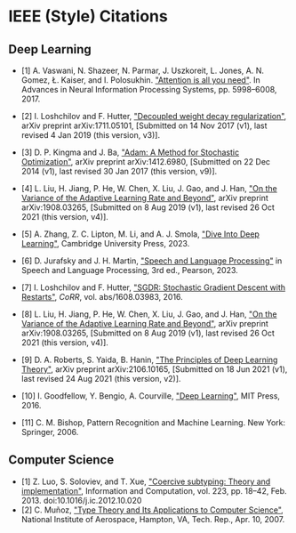 # IEEE (Style) Citations

## Deep Learning

-   [1] A. Vaswani, N. Shazeer, N. Parmar, J. Uszkoreit, L. Jones, A. N. Gomez,
    Ł. Kaiser, and I. Polosukhin.
    ["Attention is all you need"](https://arxiv.org/abs/1706.03762). In Advances
    in Neural Information Processing Systems, pp. 5998–6008, 2017.
-   [2] I. Loshchilov and F. Hutter,
    ["Decoupled weight decay regularization"](https://arxiv.org/abs/1711.05101),
    arXiv preprint arXiv:1711.05101, [Submitted on 14 Nov 2017 (v1), last
    revised 4 Jan 2019 (this version, v3)].
-   [3] D. P. Kingma and J. Ba,
    ["Adam: A Method for Stochastic Optimization"](https://arxiv.org/abs/1412.6980),
    arXiv preprint arXiv:1412.6980, [Submitted on 22 Dec 2014 (v1), last revised
    30 Jan 2017 (this version, v9)].
-   [4] L. Liu, H. Jiang, P. He, W. Chen, X. Liu, J. Gao, and J. Han,
    ["On the Variance of the Adaptive Learning Rate and Beyond"](https://arxiv.org/abs/1908.03265),
    arXiv preprint arXiv:1908.03265, [Submitted on 8 Aug 2019 (v1), last revised
    26 Oct 2021 (this version, v4)].
-   [5] A. Zhang, Z. C. Lipton, M. Li, and A. J. Smola,
    ["Dive Into Deep Learning"](https://d2l.ai), Cambridge University
    Press, 2023.
-   [6] D. Jurafsky and J. H. Martin,
    ["Speech and Language Processing"](https://web.stanford.edu/~jurafsky/slp3)
    in Speech and Language Processing, 3rd ed., Pearson, 2023.
-   [7] I. Loshchilov and F. Hutter,
    ["SGDR: Stochastic Gradient Descent with Restarts"](http://arxiv.org/abs/1608.03983),
    _CoRR_, vol. abs/1608.03983, 2016.
-   [8] L. Liu, H. Jiang, P. He, W. Chen, X. Liu, J. Gao, and J. Han,
    ["On the Variance of the Adaptive Learning Rate and Beyond"](https://arxiv.org/abs/1908.03265),
    arXiv preprint arXiv:1908.03265, [Submitted on 8 Aug 2019 (v1), last revised
    26 Oct 2021 (this version, v4)].
-   [9] D. A. Roberts, S. Yaida, B. Hanin,
    ["The Principles of Deep Learning Theory"](https://arxiv.org/abs/2106.10165),
    arXiv preprint arXiv:2106.10165, [Submitted on 18 Jun 2021 (v1), last
    revised 24 Aug 2021 (this version, v2)].
-   [10] I. Goodfellow, Y. Bengio, A. Courville,
    ["Deep Learning"](http://www.deeplearningbook.org/), MIT Press, 2016.

-   [11] C. M. Bishop, Pattern Recognition and Machine Learning. New York:
    Springer, 2006.

## Computer Science

-   [1] Z. Luo, S. Soloviev, and T. Xue,
    ["Coercive subtyping: Theory and implementation"](https://www.sciencedirect.com/science/article/pii/S0890540112001757),
    Information and Computation, vol. 223, pp. 18–42, Feb. 2013.
    doi:10.1016/j.ic.2012.10.020
-   [2] C. Muñoz,
    ["Type Theory and Its Applications to Computer Science"](https://shemesh.larc.nasa.gov/fm/papers/ICASE1999-QNews.pdf),
    National Institute of Aerospace, Hampton, VA, Tech. Rep., Apr. 10, 2007.
